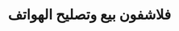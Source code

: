---
title: "فلاشفون بيع وتصليح الهواتف"
url: /brj-bjy-mkhtr/flshfwn-by-wtslyh-lhwtf/
shop: téléphone portable
---